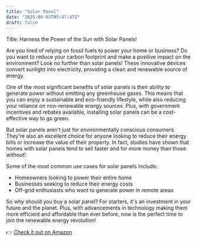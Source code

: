 ```yaml
---
title: "Solar Panel"
date: "2025-09-03T05:47:47Z"
draft: false
---
```


Title: Harness the Power of the Sun with Solar Panels!

Are you tired of relying on fossil fuels to power your home or business? Do you want to reduce your carbon footprint and make a positive impact on the environment? Look no further than solar panels! These innovative devices convert sunlight into electricity, providing a clean and renewable source of energy.

One of the most significant benefits of solar panels is their ability to generate power without emitting any greenhouse gases. This means that you can enjoy a sustainable and eco-friendly lifestyle, while also reducing your reliance on non-renewable energy sources. Plus, with government incentives and rebates available, installing solar panels can be a cost-effective way to go green.

But solar panels aren't just for environmentally conscious consumers. They're also an excellent choice for anyone looking to reduce their energy bills or increase the value of their property. In fact, studies have shown that homes with solar panels tend to sell faster and for more money than those without!

Some of the most common use cases for solar panels include:

* Homeowners looking to power their entire home
* Businesses seeking to reduce their energy costs
* Off-grid enthusiasts who want to generate power in remote areas

So why should you buy a solar panel? For starters, it's an investment in your future and the planet. Plus, with advancements in technology making them more efficient and affordable than ever before, now is the perfect time to join the renewable energy revolution!

👉 [Check it out on Amazon](https://www.amazon.com/dp/B0DZDDTFLZ?tag=matthewblog-20)
